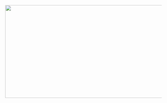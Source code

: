 <a href="https://www.gitanimals.org/en_US?utm_medium=image&utm_source=pahaeint&utm_content=farm">
<img
  src="https://render.gitanimals.org/farms/pahaeint"
  width="600"
  height="300"
/>
</a>

